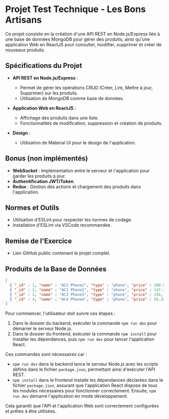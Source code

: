 # Projet Test Technique - Les Bons Artisans

Ce projet consiste en la création d'une API REST en Node.js/Express liée à une base de données MongoDB pour gérer des produits, ainsi qu'une application Web en ReactJS pour consulter, modifier, supprimer et créer de nouveaux produits.

## Spécifications du Projet
- **API REST en Node.js/Express** :
  - Permet de gérer les opérations CRUD (Créer, Lire, Mettre à jour, Supprimer) sur les produits.
  - Utilisation de MongoDB comme base de données.
  
- **Application Web en ReactJS** :
  - Affichage des produits dans une liste.
  - Fonctionnalités de modification, suppression et création de produits.
  
- **Design** :
  - Utilisation de Material UI pour le design de l'application.

## Bonus (non implémentés)
- **WebSocket** : Implémentation entre le serveur et l'application pour garder les produits à jour.
- **Authentification JWT/Token**.
- **Redux** : Gestion des actions et chargement des produits dans l'application.

## Normes et Outils
- Utilisation d'ESLint pour respecter les normes de codage.
- Installation d'ESLint via VSCode recommandée.

## Remise de l'Exercice
- Lien GitHub public contenant le projet complet.

## Produits de la Base de Données
```json
[
  { "_id" : 1, "name" : "AC1 Phone1", "type" : "phone", "price" : 200.05, "rating" : 3.8,"warranty_years" : 1, "available" : true },
  { "_id" : 2, "name" : "AC2 Phone2", "type" : "phone", "price" : 147.21, "rating" : 1,"warranty_years" : 3, "available" : false },
  { "_id" : 3, "name" : "AC3 Phone3", "type" : "phone", "price" : 150, "rating" : 2,"warranty_years" : 1, "available" : true },
  { "_id" : 4, "name" : "AC4 Phone4", "type" : "phone", "price" : 50.20, "rating" : 3,"warranty_years" : 2, "available" : true }
]
```

Pour commencer, l'utilisateur doit suivre ces étapes :
1. Dans le dossier du backend, exécuter la commande `npm run dev` pour démarrer le serveur Node.js.
2. Dans le dossier du frontend, exécuter la commande `npm install` pour installer les dépendances, puis `npm run dev` pour lancer l'application React.

Ces commandes sont nécessaires car :
- `npm run dev` dans le backend lance le serveur Node.js avec les scripts définis dans le fichier `package.json`, permettant ainsi d'exécuter l'API REST.
- `npm install` dans le frontend installe les dépendances déclarées dans le fichier `package.json`, assurant que l'application React dispose de tous les modules nécessaires pour fonctionner correctement. Ensuite, `npm run dev` démarre l'application en mode développement.

Cela garantit que l'API et l'application Web sont correctement configurées et prêtes à être utilisées.
